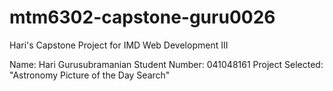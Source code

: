 # mtm6302-capstone-guru0026
Hari's Capstone Project for IMD Web Development III

Name: Hari Gurusubramanian
Student Number: 041048161
Project Selected: "Astronomy Picture of the Day Search"